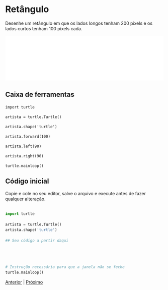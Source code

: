 # Retângulo

Desenhe um retângulo em que os lados longos tenham 200 pixels e os lados
curtos tenham 100 pixels cada.

![Retângulo](06_retangulo.gif "Retângulo")


## Caixa de ferramentas

```import turtle```

```artista = turtle.Turtle()```

```artista.shape('turtle')```

```artista.forward(100)```

```artista.left(90)```

```artista.right(90)```

```turtle.mainloop()```


## Código inicial

Copie e cole no seu editor, salve o arquivo e execute antes de fazer qualquer 
alteração.

```python

import turtle

artista = turtle.Turtle()
artista.shape('turtle')

## Seu código a partir daqui




# Instrução necessária para que a janela não se feche
turtle.mainloop()

```


[Anterior](05a_codigo_desvendado.md) | [Próximo](06_retangulo.md)
